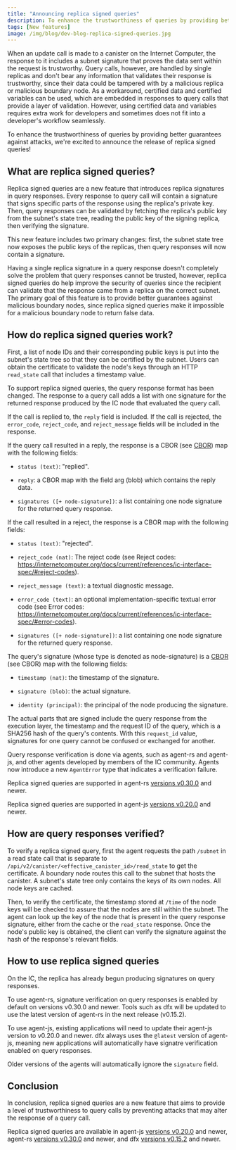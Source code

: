 ```yaml
---
title: "Announcing replica signed queries"
description: To enhance the trustworthiness of queries by providing better guarantees against attacks, we're excited to announce the release of replica signed queries!
tags: [New features]
image: /img/blog/dev-blog-replica-signed-queries.jpg
---
```


When an update call is made to a canister on the Internet Computer, the response to it includes a subnet signature that proves the data sent within the request is trustworthy. Query calls, however, are handled by single replicas and don't bear any information that validates their response is trustworthy, since their data could be tampered with by a malicious replica or malicious boundary node. As a workaround, certified data and certified variables can be used, which are embedded in responses to query calls that provide a layer of validation. However, using certified data and variables requires extra work for developers and sometimes does not fit into a developer's workflow seamlessly. 

To enhance the trustworthiness of queries by providing better guarantees against attacks, we're excited to announce the release of replica signed queries! 

## What are replica signed queries?

Replica signed queries are a new feature that introduces replica signatures in query responses. Every response to query call will contain a signature that signs specific parts of the response using the replica's private key. Then, query responses can be validated by fetching the replica's public key from the subnet's state tree, reading the public key of the signing replica, then verifying the signature.

This new feature includes two primary changes: first, the subnet state tree now exposes the public keys of the replicas, then query responses will now contain a signature. 

Having a single replica signature in a query response doesn't completely solve the problem that query responses cannot be trusted, however, replica signed queries do help improve the security of queries since the recipient can validate that the response came from a replica on the correct subnet. The primary goal of this feature is to provide better guarantees against malicious boundary nodes, since replica signed queries make it impossible for a malicious boundary node to return false data. 

## How do replica signed queries work?

First, a list of node IDs and their corresponding public keys is put into the subnet's state tree so that they can be certified by the subnet. Users can obtain the certificate to validate the node's keys through an HTTP `read_state` call that includes a timestamp value. 

To support replica signed queries, the query response format has been changed. The response to a query call adds a list with one signature for the returned response produced by the IC node that evaluated the query call.

If the call is replied to, the `reply` field is included. If the call is rejected, the `error_code`, `reject_code`, and `reject_message` fields will be included in the response. 

If the query call resulted in a reply, the response is a CBOR (see [CBOR](https://internetcomputer.org/docs/current/references/ic-interface-spec/#cbor)) map with the following fields:

- `status (text)`: "replied".
  
- `reply`: a CBOR map with the field arg (blob) which contains the reply data.
  
- `signatures ([+ node-signature])`: a list containing one node signature for the returned query response.

If the call resulted in a reject, the response is a CBOR map with the following fields:

- `status (text)`: "rejected".
  
- `reject_code (nat)`: The reject code (see Reject codes: https://internetcomputer.org/docs/current/references/ic-interface-spec/#reject-codes).
  
- `reject_message (text)`: a textual diagnostic message.
  
- `error_code (text)`: an optional implementation-specific textual error code (see Error codes: https://internetcomputer.org/docs/current/references/ic-interface-spec/#error-codes).
  
- `signatures ([+ node-signature])`: a list containing one node signature for the returned query response.

The query's signature (whose type is denoted as node-signature) is a [CBOR](https://internetcomputer.org/docs/current/references/ic-interface-spec/#cbor) (see CBOR) map with the following fields:

- `timestamp (nat)`: the timestamp of the signature.

- `signature (blob)`: the actual signature.

- `identity (principal)`: the principal of the node producing the signature.

The actual parts that are signed include the query response from the execution layer, the timestamp and the request ID of the query, which is a SHA256 hash of the query's contents. With this `request_id` value, signatures for one query cannot be confused or exchanged for another.

Query response verification is done via agents, such as agent-rs and agent-js, and other agents developed by members of the IC community. Agents now introduce a new `AgentError` type that indicates a verification failure. 

Replica signed queries are supported in agent-rs [versions v0.30.0](https://github.com/dfinity/agent-rs/releases) and newer.

Replica signed queries are supported in agent-js [versions v0.20.0](https://github.com/dfinity/agent-js/releases) and newer.

## How are query responses verified? 

To verify a replica signed query, first the agent requests the path `/subnet` in a read state call that is separate to `/api/v2/canister/<effective_canister_id>/read_state` to get the certificate. A boundary node routes this call to the subnet that hosts the canister. A subnet's state tree only contains the keys of its own nodes. All node keys are cached.

Then, to verify the certificate, the timestamp stored at `/time` of the node keys will be checked to assure that the nodes are still within the subnet. The agent can look up the key of the node that is present in the query response signature, either from the cache or the `read_state` response. Once the node's public key is obtained, the client can verify the signature against the hash of the response's relevant fields. 

## How to use replica signed queries

On the IC, the replica has already begun producing signatures on query responses. 

To use agent-rs, signature verification on query responses is enabled by default on versions v0.30.0 and newer. Tools such as dfx will be updated to use the latest version of agent-rs in the next release (v0.15.2). 

To use agent-js, existing applications will need to update their agent-js version to v0.20.0 and newer. dfx always uses the `@latest` version of agent-js, meaning new applications will automatically have signatre verification enabled on query responses. 

Older versions of the agents will automatically ignore the `signature` field. 

## Conclusion

In conclusion, replica signed queries are a new feature that aims to provide a level of trustworthiness to query calls by preventing attacks that may alter the response of a query call. 

Replica signed queries are available in agent-js [versions v0.20.0](https://github.com/dfinity/agent-js/releases) and newer, agent-rs [versions v0.30.0](https://github.com/dfinity/agent-rs/releases) and newer, and dfx [versions v0.15.2](https://github.com/dfinity/sdk/releases) and newer. 







